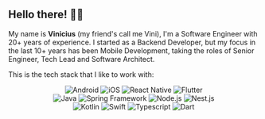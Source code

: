 ## Hello there! 👋🏾

My name is **Vinicius** (my friend's call me Vini), I'm a Software Engineer with 20+ years of experience. I started as a Backend Developer, but my focus in the last 10+ years has been Mobile Development, taking the roles of Senior Engineer, Tech Lead and Software Architect.

This is the tech stack that I like to work with:

<p align="center">
  <img src="https://img.shields.io/badge/Android-3DDC84.svg?style=for-the-badge&logo=android&logoColor=white" alt="Android"/>
  <img src="https://img.shields.io/badge/iOS-000000.svg?style=for-the-badge&logo=apple&logoColor=white" alt="iOS"/>
  <img src="https://img.shields.io/badge/React_Native-61DAFB.svg?style=for-the-badge&logo=react&logoColor=black" alt="React Native"/>
  <img src="https://img.shields.io/badge/Flutter-02569B.svg?style=for-the-badge&logo=flutter&logoColor=white" alt="Flutter"/>
  <br />
  <img src="https://img.shields.io/badge/Java-FFFFFF.svg?style=for-the-badge&logo=openjdk&logoColor=black" alt="Java"/>
  <img src="https://img.shields.io/badge/Spring-6DB33F.svg?style=for-the-badge&logo=springboot&logoColor=white" alt="Spring Framework"/>
  <img src="https://img.shields.io/badge/Node.js-339933.svg?style=for-the-badge&logo=nodedotjs&logoColor=white" alt="Node.js"/>
  <img src="https://img.shields.io/badge/Nest.js-E0234E.svg?style=for-the-badge&logo=nestjs&logoColor=white" alt="Nest.js"/>
  <br />
  <img src="https://img.shields.io/badge/Kotlin-7F52FF.svg?style=for-the-badge&logo=kotlin&logoColor=white" alt="Kotlin"/>
  <img src="https://img.shields.io/badge/Swift-F05138.svg?style=for-the-badge&logo=swift&logoColor=white" alt="Swift"/>
  <img src="https://img.shields.io/badge/Typescript-3178C6.svg?style=for-the-badge&logo=typescript&logoColor=white" alt="Typescript"/>
  <img src="https://img.shields.io/badge/Dart-00B4AB.svg?style=for-the-badge&logo=dart&logoColor=white" alt="Dart"/>
</p>
